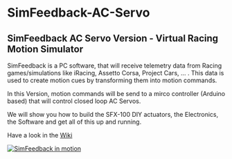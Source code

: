 # SimFeedback-AC-Servo

## SimFeedback AC Servo Version - Virtual Racing Motion Simulator 

SimFeedback is a PC software, that will receive telemetry data from Racing games/simulations like iRacing, Assetto Corsa, Project Cars, ... . This data is used to create motion cues by transforming them into motion commands.

In this Version, motion commands will be send to a mirco controller (Arduino based) that will control closed loop AC Servos.

We will show you how to build the SFX-100 DIY actuators, the Electronics, the Software and get all of this up and running.

Have a look in the [Wiki](../../wiki)

[![SimFeedback in motion](https://img.youtube.com/vi/oKyzBDKgwR0/0.jpg)](https://www.youtube.com/watch?v=oKyzBDKgwR0)
